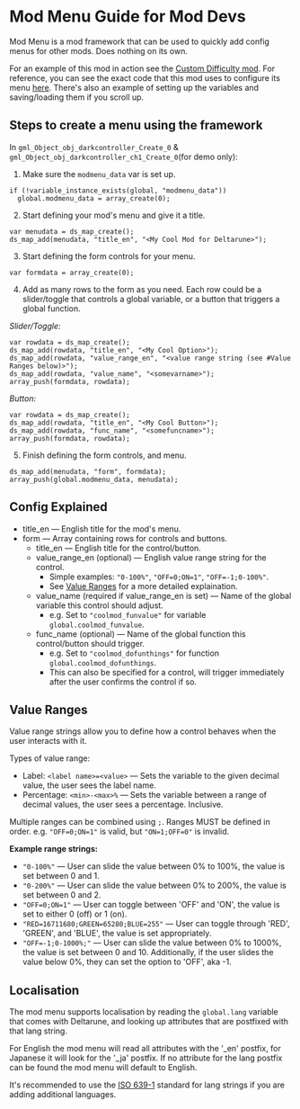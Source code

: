 # Mod Menu Guide for Mod Devs
Mod Menu is a mod framework that can be used to quickly add config menus for other mods. Does nothing on its own.

For an example of this mod in action see the [Custom Difficulty mod](https://gamebanana.com/mods/613308).
For reference, you can see the exact code that this mod uses to configure its menu [here](https://github.com/Emmehehe/CustomDifficultyModForDeltarune/blob/1.3.0/src/customdifficulty_ch1to4.csx#L159-L250).
There's also an example of setting up the variables and saving/loading them if you scroll up.

## Steps to create a menu using the framework

In `gml_Object_obj_darkcontroller_Create_0` & `gml_Object_obj_darkcontroller_ch1_Create_0`(for demo only):
1. Make sure the `modmenu_data` var is set up.
```
if (!variable_instance_exists(global, "modmenu_data"))
  global.modmenu_data = array_create(0);
```
2. Start defining your mod's menu and give it a title. 
```
var menudata = ds_map_create();
ds_map_add(menudata, "title_en", "<My Cool Mod for Deltarune>");
```
3. Start defining the form controls for your menu.
```
var formdata = array_create(0);
```
4. Add as many rows to the form as you need. Each row could be a slider/toggle that controls a global variable, or a button that triggers a global function.

<i>Slider/Toggle:</i>
```
var rowdata = ds_map_create();
ds_map_add(rowdata, "title_en", "<My Cool Option>");
ds_map_add(rowdata, "value_range_en", "<value range string (see #Value Ranges below)>");
ds_map_add(rowdata, "value_name", "<somevarname>");
array_push(formdata, rowdata);
```
<i>Button:</i>
  ```
var rowdata = ds_map_create();
ds_map_add(rowdata, "title_en", "<My Cool Button>");
ds_map_add(rowdata, "func_name", "<somefuncname>");
array_push(formdata, rowdata);
  ```
5. Finish defining the form controls, and menu.
```
ds_map_add(menudata, "form", formdata);
array_push(global.modmenu_data, menudata);
```

## Config Explained

- title_en — English title for the mod's menu.
- form — Array containing rows for controls and buttons.
  - title_en — English title for the control/button.
  - value_range_en (optional) — English value range string for the control.
    - Simple examples: `"0-100%"`, `"OFF=0;ON=1"`, `"OFF=-1;0-100%"`.
    - See [Value Ranges](#Value-Ranges) for a more detailed explaination.
  - value_name (required if value_range_en is set) — Name of the global variable this control should adjust.
    - e.g. Set to `"coolmod_funvalue"` for variable `global.coolmod_funvalue`.
  - func_name (optional) — Name of the global function this control/button should trigger.
    - e.g. Set to `"coolmod_dofunthings"` for function `global.coolmod_dofunthings`.
    - This can also be specified for a control, will trigger immediately after the user confirms the control if so.

## Value Ranges

Value range strings allow you to define how a control behaves when the user interacts with it.

Types of value range:
 - Label: `<label name>=<value>` — Sets the variable to the given decimal value, the user sees the label name.
 - Percentage: `<min>-<max>%` — Sets the variable between a range of decimal values, the user sees a percentage. Inclusive.

Multiple ranges can be combined using `;`. Ranges MUST be defined in order. e.g. `"OFF=0;ON=1"` is valid, but `"ON=1;OFF=0"` is invalid.

**Example range strings:**
 - `"0-100%"` — User can slide the value between 0% to 100%, the value is set between 0 and 1.
 - `"0-200%"` — User can slide the value between 0% to 200%, the value is set between 0 and 2.
 - `"OFF=0;ON=1"` — User can toggle between 'OFF' and 'ON', the value is set to either 0 (off) or 1 (on).
 - `"RED=16711680;GREEN=65280;BLUE=255"` — User can toggle through 'RED', 'GREEN', and 'BLUE', the value is set appropriately.
 - `"OFF=-1;0-1000%;"` — User can slide the value between 0% to 1000%, the value is set between 0 and 10. Additionally, if the user slides the value below 0%, they can set the option to 'OFF', aka -1.

## Localisation
The mod menu supports localisation by reading the `global.lang` variable that comes with Deltarune, and looking up attributes that are postfixed with that lang string.

For English the mod menu will read all attributes with the '_en' postfix, for Japanese it will look for the '_ja' postfix. If no attribute for the lang postfix can be found the mod menu will default to English.

It's recommended to use the [ISO 639-1](https://en.wikipedia.org/wiki/List_of_ISO_639_language_codes) standard for lang strings if you are adding additional languages.
